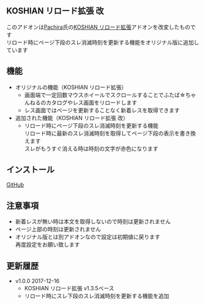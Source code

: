 ## KOSHIAN リロード拡張 改
このアドオンは[Pachira](https://addons.mozilla.org/ja/firefox/user/anonymous-a0bba9187b568f98732d22d51c5955a6/)氏の[KOSHIAN リロード拡張](https://addons.mozilla.org/ja/firefox/addon/koshian-reload-futaba/)アドオンを改変したものです  
リロード時にページ下段のスレ消滅時刻を更新する機能をオリジナル版に追加しています  

## 機能
* オリジナルの機能（KOSHIAN リロード拡張）
  - 画面端で一定回数マウスホイールでスクロールすることでふたば☆ちゃんねるのカタログやレス画面をリロードします
  - レス画面ではページを更新することなく新着レスを取得できます
* 追加された機能（KOSHIAN リロード拡張 改）
  - リロード時にページ下段のスレ消滅時刻を更新する機能  
    リロード時に最新のスレ消滅時刻を取得してページ下段の表示を書き換えます  
    スレがもうすぐ消える時は時刻の文字が赤色になります  

## インストール
[GitHub](https://github.com/akoya-tomo/koshian_reload_futaba_kai/releases/download/v1.0.0/koshian_reload_futaba_kai-1.0.0-an.fx.xpi)

## 注意事項
* 新着レスが無い時は本文を取得しないので時刻は更新されません  
* ページ上部の時刻は更新されません  
* オリジナル版とは別アドオンなので設定は初期値に戻ります  
  再度設定をお願い致します  

## 更新履歴

* v1.0.0 2017-12-16
  - KOSHIAN リロード拡張 v1.3.5ベース
  - リロード時にスレ下段のスレ消滅時刻を更新する機能を追加
